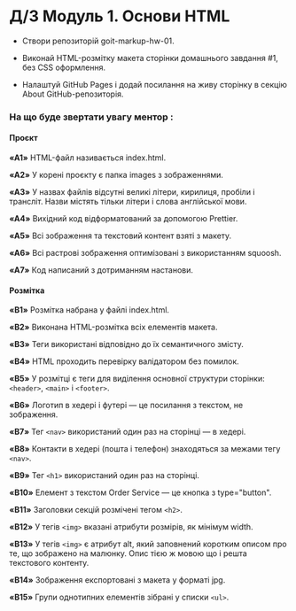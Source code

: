# Д/З Модуль 1. Основи HTML

- Створи репозиторій goit-markup-hw-01.

- Виконай HTML-розмітку макета сторінки домашнього завдання #1, без CSS
  оформлення.

- Налаштуй GitHub Pages і додай посилання на живу сторінку в секцію About
  GitHub-репозиторія.

### На що буде звертати увагу ментор :

#### **Проєкт**

**«A1»** HTML-файл називається index.html.

**«A2»** У корені проєкту є папка images з зображеннями.

**«A3»** У назвах файлів відсутні великі літери, кирилиця, пробіли і трансліт.
Назви містять тільки літери і слова англійської мови.

**«A4»** Вихідний код відформатований за допомогою Prettier.

**«A5»** Всі зображення та текстовий контент взяті з макету.

**«A6»** Всі растрові зображення оптимізовані з використанням squoosh.

**«A7»** Код написаний з дотриманням настанови.

#### **Розмітка**

**«B1»** Розмітка набрана у файлі index.html.

**«B2»** Виконана HTML-розмітка всіх елементів макета.

**«B3»** Теги використані відповідно до їх семантичного змісту.

**«B4»** HTML проходить перевірку валідатором без помилок.

**«B5»** У розмітці є теги для виділення основної структури сторінки:
`<header>`, `<main>` і `<footer>`.

**«B6»** Логотип в хедері і футері — це посилання з текстом, не зображення.

**«B7»** Тег `<nav>` використаний один раз на сторінці — в хедері.

**«B8»** Контакти в хедері (пошта і телефон) знаходяться за межами тегу `<nav>`.

**«B9»** Тег `<h1>` використаний один раз на сторінці.

**«B10»** Елемент з текстом Order Service — це кнопка з type="button".

**«B11»** Заголовки секцій розмічені тегом `<h2>`.

**«B12»** У тегів `<img>` вказані атрибути розмірів, як мінімум width.

**«B13»** У тегів `<img>` є атрибут alt, який заповнений коротким описом про те,
що зображено на малюнку. Опис тією ж мовою що і решта текстового контенту.

**«B14»** Зображення експортовані з макета у форматі jpg.

**«B15»** Групи однотипних елементів зібрані у списки `<ul>`.
